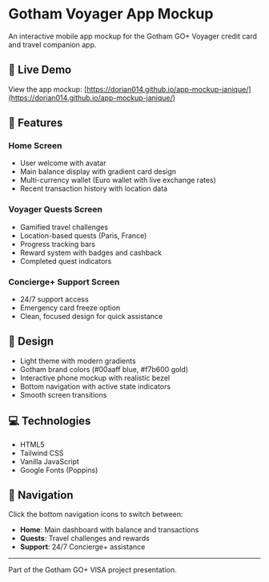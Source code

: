 # Gotham Voyager App Mockup

An interactive mobile app mockup for the Gotham GO+ Voyager credit card and travel companion app.

## 🔗 Live Demo
View the app mockup: [https://dorian014.github.io/app-mockup-janique/](https://dorian014.github.io/app-mockup-janique/)

## 📱 Features

### Home Screen
- User welcome with avatar
- Main balance display with gradient card design
- Multi-currency wallet (Euro wallet with live exchange rates)
- Recent transaction history with location data

### Voyager Quests Screen
- Gamified travel challenges
- Location-based quests (Paris, France)
- Progress tracking bars
- Reward system with badges and cashback
- Completed quest indicators

### Concierge+ Support Screen
- 24/7 support access
- Emergency card freeze option
- Clean, focused design for quick assistance

## 🎨 Design
- Light theme with modern gradients
- Gotham brand colors (#00aaff blue, #f7b600 gold)
- Interactive phone mockup with realistic bezel
- Bottom navigation with active state indicators
- Smooth screen transitions

## 💻 Technologies
- HTML5
- Tailwind CSS
- Vanilla JavaScript
- Google Fonts (Poppins)

## 🚀 Navigation
Click the bottom navigation icons to switch between:
- **Home**: Main dashboard with balance and transactions
- **Quests**: Travel challenges and rewards
- **Support**: 24/7 Concierge+ assistance

---

Part of the Gotham GO+ VISA project presentation.